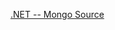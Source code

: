[.NET -- Mongo Source](https://github.com/dotnet/AspNetCore.Docs/tree/4280167837c916574ae73eeefe219674a2e44653/aspnetcore/tutorials/first-mongo-app/samples/6.x/BookStoreApi)

